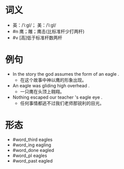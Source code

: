 # 词义
- 英：/ˈiːɡl/； 美：/ˈiːɡl/
- #n 鹰；雕；鹰击(比标准杆少打两杆)
- #v [高]低于标准杆数两杆
# 例句
- In the story the god assumes the form of an eagle .
	- 在这个故事中神以鹰的形象出现。
- An eagle was gliding high overhead .
	- 一只鹰在头顶上翱翔。
- Nothing escaped our teacher 's eagle eye .
	- 任何事情都逃不过我们老师那锐利的目光。
# 形态
- #word_third eagles
- #word_ing eagling
- #word_done eagled
- #word_pl eagles
- #word_past eagled
